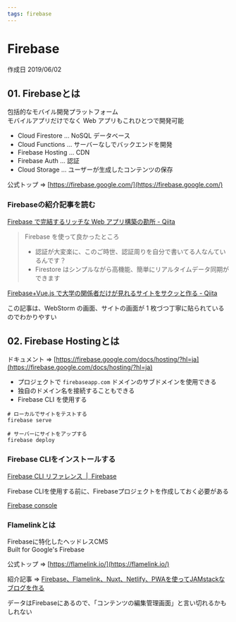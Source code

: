 ```yaml
---
tags: firebase
---
```


# Firebase

作成日 2019/06/02

## 01. Firebaseとは

包括的なモバイル開発プラットフォーム\
モバイルアプリだけでなく Web アプリもこれひとつで開発可能

- Cloud Firestore ... NoSQL データベース
- Cloud Functions ... サーバーなしでバックエンドを開発
- Firebase Hosting ... CDN
- Firebase Auth ... 認証
- Cloud Storage ... ユーザーが生成したコンテンツの保存

公式トップ => [https://firebase.google.com/](https://firebase.google.com/)

### Firebaseの紹介記事を読む

[Firebase で完結するリッチな Web アプリ構築の勘所 \- Qiita](https://qiita.com/y_kawase/items/1de690b40553ef76acb3)

>Firebase を使って良かったところ
>- 認証が大変楽に、このご時世、認証周りを自分で書いてる人なんているんです？
>- Firestore はシンプルながら高機能、簡単にリアルタイムデータ同期ができます

[Firebase\+Vue\.js で大学の関係者だけが見れるサイトをサクッと作る \- Qiita](https://qiita.com/reud/items/06f2b87e96c7384e1609)

この記事は、WebStorm の画面、サイトの画面が 1 枚づつ丁寧に貼られているのでわかりやすい

## 02. Firebase Hostingとは

ドキュメント => [https://firebase.google.com/docs/hosting/?hl=ja](https://firebase.google.com/docs/hosting/?hl=ja)

- プロジェクトで `firebaseapp.com` ドメインのサブドメインを使用できる
- 独自のドメイン名を接続することもできる
- Firebase CLI を使用する

```bash=
# ローカルでサイトをテストする
firebase serve

# サーバーにサイトをアップする
firebase deploy
```

### Firebase CLIをインストールする

[Firebase CLI リファレンス  \|  Firebase](https://firebase.google.com/docs/cli?hl=ja)

Firebase CLIを使用する前に、Firebaseプロジェクトを作成しておく必要がある

[Firebase console](https://console.firebase.google.com/u/1/)

### Flamelinkとは

Firebaseに特化したヘッドレスCMS\
Built for Google's Firebase

公式トップ => [https://flamelink.io/](https://flamelink.io/)

紹介記事 => [Firebase、Flamelink、Nuxt、Netlify、PWAを使ってJAMstackなブログを作る](https://qiita.com/miyaoka/items/9774f0250953da419a58)

データはFirebaseにあるので、「コンテンツの編集管理画面」と言い切れるかもしれない
